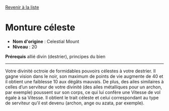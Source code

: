 [Revenir à la liste](list.md)

# Monture céleste

 * **Nom d'origine** : Celestial Mount
 * **Niveau** : 20


<p><strong>Prérequis</strong>  allié divin (destrier), principes du bien</p>
<hr>
<p>Votre divinité octroie de formidables pouvoirs célestes à votre destrier. Il gagne vision dans le noir, son maximum de points de vie augmente de 40 et il obtient une faiblesse 10 aux dégâts mauvais. De plus, des ailes similaires à celles d’un serviteur de votre divinité (des ailes métalliques pour un archon, par exemple) poussent sur son corps, ce qui lui confère une Vitesse de vol égale à sa Vitesse. Il obtient le trait céleste et celui correspondant au type de serviteur qu’il est devenu (archon, ange ou azata, par exemple).</p>